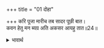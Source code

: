 +++
title = "01 दोहा"

+++
करि पूजा मारीच तब सादर पूछी बात।  
कवन हेतु मन ब्यग्र अति अकसर आयहु तात॥24॥  

<details><summary>भावार्थ</summary>

 तब मारीच ने उसकी पूजा करके आदरपूर्वक बात पूछी- हे तात! आपका मन किस कारण इतना अधिक व्यग्र है और आप अकेले आए हैं?॥24॥  
</details>



